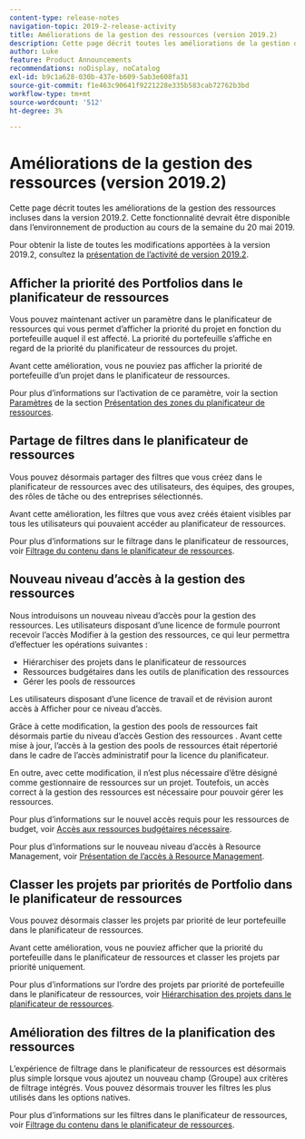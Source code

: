 ```yaml
---
content-type: release-notes
navigation-topic: 2019-2-release-activity
title: Améliorations de la gestion des ressources (version 2019.2)
description: Cette page décrit toutes les améliorations de la gestion des ressources incluses dans la version 2019.2. Cette fonctionnalité devrait être disponible dans l’environnement de production au cours de la semaine du 20 mai 2019.
author: Luke
feature: Product Announcements
recommendations: noDisplay, noCatalog
exl-id: b9c1a628-030b-437e-b609-5ab3e608fa31
source-git-commit: f1e463c90641f9221228e335b583cab72762b3bd
workflow-type: tm+mt
source-wordcount: '512'
ht-degree: 3%

---
```


# Améliorations de la gestion des ressources (version 2019.2)

Cette page décrit toutes les améliorations de la gestion des ressources incluses dans la version 2019.2. Cette fonctionnalité devrait être disponible dans l’environnement de production au cours de la semaine du 20 mai 2019.

Pour obtenir la liste de toutes les modifications apportées à la version 2019.2, consultez la [présentation de l’activité de version 2019.2](../../../../product-announcements/product-releases/quarterly-release-archive/2019.2-release-activity/2019-2-release-activity-overview.md).

## Afficher la priorité des Portfolios dans le planificateur de ressources

Vous pouvez maintenant activer un paramètre dans le planificateur de ressources qui vous permet d’afficher la priorité du projet en fonction du portefeuille auquel il est affecté. La priorité du portefeuille s’affiche en regard de la priorité du planificateur de ressources du projet.

Avant cette amélioration, vous ne pouviez pas afficher la priorité de portefeuille d’un projet dans le planificateur de ressources.

Pour plus d’informations sur l’activation de ce paramètre, voir la section [Paramètres](../../../../resource-mgmt/resource-planning/resource-planner-navigation.md#settings) de la section [Présentation des zones du planificateur de ressources](../../../../resource-mgmt/resource-planning/resource-planner-navigation.md).

## Partage de filtres dans le planificateur de ressources

Vous pouvez désormais partager des filtres que vous créez dans le planificateur de ressources avec des utilisateurs, des équipes, des groupes, des rôles de tâche ou des entreprises sélectionnés.

Avant cette amélioration, les filtres que vous avez créés étaient visibles par tous les utilisateurs qui pouvaient accéder au planificateur de ressources.

Pour plus d’informations sur le filtrage dans le planificateur de ressources, voir [Filtrage du contenu dans le planificateur de ressources](../../../../resource-mgmt/resource-planning/filter-resource-planner.md).

## Nouveau niveau d’accès à la gestion des ressources

Nous introduisons un nouveau niveau d’accès pour la gestion des ressources. Les utilisateurs disposant d’une licence de formule pourront recevoir l’accès Modifier à la gestion des ressources, ce qui leur permettra d’effectuer les opérations suivantes :

* Hiérarchiser des projets dans le planificateur de ressources
* Ressources budgétaires dans les outils de planification des ressources
* Gérer les pools de ressources

Les utilisateurs disposant d’une licence de travail et de révision auront accès à Afficher pour ce niveau d’accès.

Grâce à cette modification, la gestion des pools de ressources fait désormais partie du niveau d’accès Gestion des ressources . Avant cette mise à jour, l’accès à la gestion des pools de ressources était répertorié dans le cadre de l’accès administratif pour la licence du planificateur.

En outre, avec cette modification, il n’est plus nécessaire d’être désigné comme gestionnaire de ressources sur un projet. Toutefois, un accès correct à la gestion des ressources est nécessaire pour pouvoir gérer les ressources.

Pour plus d’informations sur le nouvel accès requis pour les ressources de budget, voir [Accès aux ressources budgétaires nécessaire](../../../../resource-mgmt/resource-planning/access-needed-to-budget-resources.md).

Pour plus d’informations sur le nouveau niveau d’accès à Resource Management, voir [Présentation de l’accès à Resource Management](../../../../administration-and-setup/add-users/configure-and-grant-access/grant-access-resource-management.md).

## Classer les projets par priorités de Portfolio dans le planificateur de ressources

Vous pouvez désormais classer les projets par priorité de leur portefeuille dans le planificateur de ressources.

Avant cette amélioration, vous ne pouviez afficher que la priorité du portefeuille dans le planificateur de ressources et classer les projets par priorité uniquement.

Pour plus d’informations sur l’ordre des projets par priorité de portefeuille dans le planificateur de ressources, voir [Hiérarchisation des projets dans le planificateur de ressources](../../../../resource-mgmt/resource-planning/prioritize-projects-resource-planner.md).

## Amélioration des filtres de la planification des ressources

L’expérience de filtrage dans le planificateur de ressources est désormais plus simple lorsque vous ajoutez un nouveau champ (Groupe) aux critères de filtrage intégrés. Vous pouvez désormais trouver les filtres les plus utilisés dans les options natives.

Pour plus d’informations sur les filtres dans le planificateur de ressources, voir [Filtrage du contenu dans le planificateur de ressources](../../../../resource-mgmt/resource-planning/filter-resource-planner.md).

